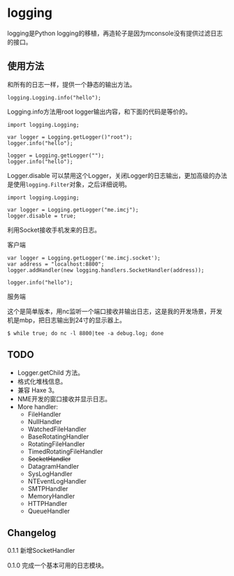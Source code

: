 logging
========

logging是Python logging的移植，再造轮子是因为mconsole没有提供过滤日志的接口。

使用方法
--------

和所有的日志一样，提供一个静态的输出方法。

    logging.Logging.info("hello");
    
Logging.info方法用root logger输出内容，和下面的代码是等价的。

	import logging.Logging;
	
	var logger = Logging.getLogger()"root");
	logger.info("hello");
	
	logger = Logging.getLogger("");
	logger.info("hello");

Logger.disable 可以禁用这个Logger，关闭Logger的日志输出，更加高级的办法是使用`logging.Filter`对象，之后详细说明。

	import logging.Logging;
	
    var logger = Logging.getLogger("me.imcj");
    logger.disable = true;
    
利用Socket接收手机发来的日志。

客户端

	var logger = Logging.getLogger('me.imcj.socket');
	var address = "localhost:8800";
	logger.addHandler(new logging.handlers.SocketHandler(address));
	
	logger.info("hello");
	
服务端

这个是简单版本，用nc监听一个端口接收并输出日志，这是我的开发场景，开发机是mbp，把日志输出到24寸的显示器上。

	$ while true; do nc -l 8800|tee -a debug.log; done

    
TODO
----

- Logger.getChild 方法。
- 格式化堆栈信息。
- 兼容 Haxe 3。
- NME开发的窗口接收并显示日志。
- More handler:
	- FileHandler
	- NullHandler
	- WatchedFileHandler
	- BaseRotatingHandler
	- RotatingFileHandler
	- TimedRotatingFileHandler
	- <del>SocketHandler</del>
	- DatagramHandler
	- SysLogHandler
	- NTEventLogHandler
	- SMTPHandler
	- MemoryHandler
	- HTTPHandler
	- QueueHandler

    
Changelog
---------

0.1.1 新增SocketHandler

0.1.0 完成一个基本可用的日志模块。